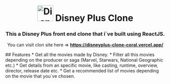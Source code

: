 <h1 align="center"> <img src="https://static-assets.bamgrid.com/product/disneyplus/images/logo.1a56f51c764022ee769c91d894d44326.svg" alt="Disney Plus" height=50 width=50 /> Disney Plus Clone</h1>
<h3 align="center">This a Disney Plus front end clone that i´ve built using ReactJS.</h3>
<p align=center>You can visit clon site here => <b><a href="https://disneyplus-clone-coral.vercel.app/" alt="Clone Disney Plus" target="_blank">https://disneyplus-clone-coral.vercel.app/</a></b></p>
## Features
* Get all the movies made  by Disney.
* Filter all this movies depending on the producer or saga (Marvel, Starwars, National Geographic etc.)
* Get details from an specific movie, like casting, runtime, overview, director, release date etc.
* Get a recommended list of movies depending on the movie that you´ve chosen.
